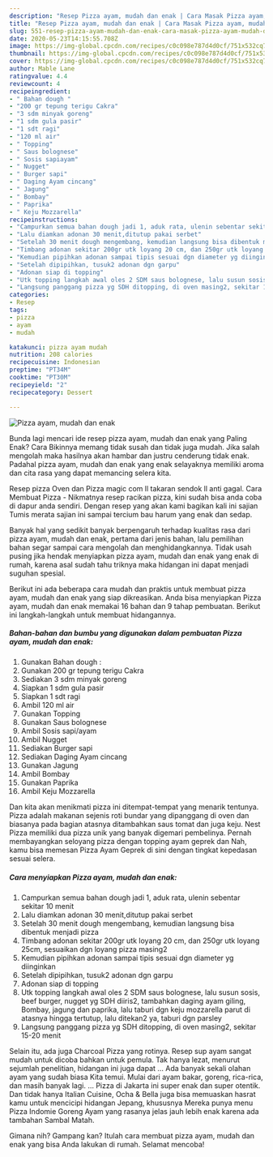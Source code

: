 ```yaml
---
description: "Resep Pizza ayam, mudah dan enak | Cara Masak Pizza ayam, mudah dan enak Yang Lezat"
title: "Resep Pizza ayam, mudah dan enak | Cara Masak Pizza ayam, mudah dan enak Yang Lezat"
slug: 551-resep-pizza-ayam-mudah-dan-enak-cara-masak-pizza-ayam-mudah-dan-enak-yang-lezat
date: 2020-05-23T14:15:55.708Z
image: https://img-global.cpcdn.com/recipes/c0c098e787d4d0cf/751x532cq70/pizza-ayam-mudah-dan-enak-foto-resep-utama.jpg
thumbnail: https://img-global.cpcdn.com/recipes/c0c098e787d4d0cf/751x532cq70/pizza-ayam-mudah-dan-enak-foto-resep-utama.jpg
cover: https://img-global.cpcdn.com/recipes/c0c098e787d4d0cf/751x532cq70/pizza-ayam-mudah-dan-enak-foto-resep-utama.jpg
author: Mable Lane
ratingvalue: 4.4
reviewcount: 4
recipeingredient:
- " Bahan dough "
- "200 gr tepung terigu Cakra"
- "3 sdm minyak goreng"
- "1 sdm gula pasir"
- "1 sdt ragi"
- "120 ml air"
- " Topping"
- " Saus bolognese"
- " Sosis sapiayam"
- " Nugget"
- " Burger sapi"
- " Daging Ayam cincang"
- " Jagung"
- " Bombay"
- " Paprika"
- " Keju Mozzarella"
recipeinstructions:
- "Campurkan semua bahan dough jadi 1, aduk rata, ulenin sebentar sekitar 10 menit"
- "Lalu diamkan adonan 30 menit,ditutup pakai serbet"
- "Setelah 30 menit dough mengembang, kemudian langsung bisa dibentuk menjadi pizza"
- "Timbang adonan sekitar 200gr utk loyang 20 cm, dan 250gr utk loyang 25cm, sesuaikan dgn loyang pizza masing2"
- "Kemudian pipihkan adonan sampai tipis sesuai dgn diameter yg diinginkan"
- "Setelah dipipihkan, tusuk2 adonan dgn garpu"
- "Adonan siap di topping"
- "Utk topping langkah awal oles 2 SDM saus bolognese, lalu susun sosis, beef burger, nugget yg SDH diiris2, tambahkan daging ayam giling, Bombay, jagung dan paprika, lalu taburi dgn keju mozzarella parut di atasnya hingga tertutup, lalu ditekan2 ya, taburi dgn parsley"
- "Langsung panggang pizza yg SDH ditopping, di oven masing2, sekitar 15-20 menit"
categories:
- Resep
tags:
- pizza
- ayam
- mudah

katakunci: pizza ayam mudah 
nutrition: 208 calories
recipecuisine: Indonesian
preptime: "PT34M"
cooktime: "PT30M"
recipeyield: "2"
recipecategory: Dessert

---
```



![Pizza ayam, mudah dan enak](https://img-global.cpcdn.com/recipes/c0c098e787d4d0cf/751x532cq70/pizza-ayam-mudah-dan-enak-foto-resep-utama.jpg)

Bunda lagi mencari ide resep pizza ayam, mudah dan enak yang Paling Enak? Cara Bikinnya memang tidak susah dan tidak juga mudah. Jika salah mengolah maka hasilnya akan hambar dan justru cenderung tidak enak. Padahal pizza ayam, mudah dan enak yang enak selayaknya memiliki aroma dan cita rasa yang dapat memancing selera kita.

Resep pizza Oven dan Pizza magic com ll takaran sendok ll anti gagal. Cara Membuat Pizza - Nikmatnya resep racikan pizza, kini sudah bisa anda coba di dapur anda sendiri. Dengan resep yang akan kami bagikan kali ini sajian Tumis merata sajian ini sampai tercium bau harum yang enak dan sedap.

Banyak hal yang sedikit banyak berpengaruh terhadap kualitas rasa dari pizza ayam, mudah dan enak, pertama dari jenis bahan, lalu pemilihan bahan segar sampai cara mengolah dan menghidangkannya. Tidak usah pusing jika hendak menyiapkan pizza ayam, mudah dan enak yang enak di rumah, karena asal sudah tahu triknya maka hidangan ini dapat menjadi suguhan spesial.


Berikut ini ada beberapa cara mudah dan praktis untuk membuat pizza ayam, mudah dan enak yang siap dikreasikan. Anda bisa menyiapkan Pizza ayam, mudah dan enak memakai 16 bahan dan 9 tahap pembuatan. Berikut ini langkah-langkah untuk membuat hidangannya.

<!--inarticleads1-->

##### Bahan-bahan dan bumbu yang digunakan dalam pembuatan Pizza ayam, mudah dan enak:

1. Gunakan  Bahan dough :
1. Gunakan 200 gr tepung terigu Cakra
1. Sediakan 3 sdm minyak goreng
1. Siapkan 1 sdm gula pasir
1. Siapkan 1 sdt ragi
1. Ambil 120 ml air
1. Gunakan  Topping
1. Gunakan  Saus bolognese
1. Ambil  Sosis sapi/ayam
1. Ambil  Nugget
1. Sediakan  Burger sapi
1. Sediakan  Daging Ayam cincang
1. Gunakan  Jagung
1. Ambil  Bombay
1. Gunakan  Paprika
1. Ambil  Keju Mozzarella


Dan kita akan menikmati pizza ini ditempat-tempat yang menarik tentunya. Pizza adalah makanan sejenis roti bundar yang dipanggang di oven dan biasanya pada bagian atasnya ditambahkan saus tomat dan juga keju. Nest Pizza memiliki dua pizza unik yang banyak digemari pembelinya. Pernah membayangkan seloyang pizza dengan topping ayam geprek dan Nah, kamu bisa memesan Pizza Ayam Geprek di sini dengan tingkat kepedasan sesuai selera. 

<!--inarticleads2-->

##### Cara menyiapkan Pizza ayam, mudah dan enak:

1. Campurkan semua bahan dough jadi 1, aduk rata, ulenin sebentar sekitar 10 menit
1. Lalu diamkan adonan 30 menit,ditutup pakai serbet
1. Setelah 30 menit dough mengembang, kemudian langsung bisa dibentuk menjadi pizza
1. Timbang adonan sekitar 200gr utk loyang 20 cm, dan 250gr utk loyang 25cm, sesuaikan dgn loyang pizza masing2
1. Kemudian pipihkan adonan sampai tipis sesuai dgn diameter yg diinginkan
1. Setelah dipipihkan, tusuk2 adonan dgn garpu
1. Adonan siap di topping
1. Utk topping langkah awal oles 2 SDM saus bolognese, lalu susun sosis, beef burger, nugget yg SDH diiris2, tambahkan daging ayam giling, Bombay, jagung dan paprika, lalu taburi dgn keju mozzarella parut di atasnya hingga tertutup, lalu ditekan2 ya, taburi dgn parsley
1. Langsung panggang pizza yg SDH ditopping, di oven masing2, sekitar 15-20 menit


Selain itu, ada juga Charcoal Pizza yang rotinya. Resep sup ayam sangat mudah untuk dicoba bahkan untuk pemula. Tak hanya lezat, menurut sejumlah penelitian, hidangan ini juga dapat … Ada banyak sekali olahan ayam yang sudah biasa Kita temui. Mulai dari ayam bakar, goreng, rica-rica, dan masih banyak lagi. … Pizza di Jakarta ini super enak dan super otentik. Dan tidak hanya Italian Cuisine, Ocha &amp; Bella juga bisa memuaskan hasrat kamu untuk mencicipi hidangan Jepang, khususnya Mereka punya menu Pizza Indomie Goreng Ayam yang rasanya jelas jauh lebih enak karena ada tambahan Sambal Matah. 

Gimana nih? Gampang kan? Itulah cara membuat pizza ayam, mudah dan enak yang bisa Anda lakukan di rumah. Selamat mencoba!
